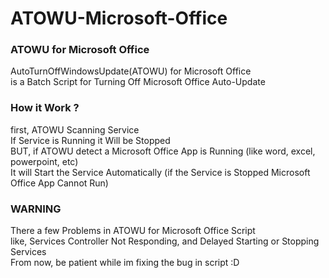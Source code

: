 # ATOWU-Microsoft-Office
<h3>ATOWU for Microsoft Office</h3>
AutoTurnOffWindowsUpdate(ATOWU) for Microsoft Office<br>
is a Batch Script for Turning Off Microsoft Office Auto-Update

<h3>How it Work ?</h3>
first, ATOWU Scanning Service<br>
If Service is Running it Will be Stopped<br>
BUT, if ATOWU detect a Microsoft Office App is Running (like word, excel, powerpoint, etc)<br>
It will Start the Service Automatically (if the Service is Stopped Microsoft Office App Cannot Run)

<h3>WARNING</h3>
There a few Problems in ATOWU for Microsoft Office Script<br>
like, Services Controller Not Responding, and Delayed Starting or Stopping Services<br>
From now, be patient while im fixing the bug in script :D
